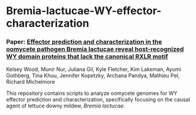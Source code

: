 # Bremia-lactucae-WY-effector-characterization

### Paper: [Effector prediction and characterization in the oomycete pathogen Bremia lactucae reveal host-recognized WY domain proteins that lack the canonical RXLR motif](https://www.biorxiv.org/content/10.1101/679787v2.supplementary-material)

Kelsey Wood, Munir Nur, Juliana Gil, Kyle Fletcher, Kim Lakeman, Ayumi Gothberg, Tina Khuu, Jennifer Kopetzky, Archana Pandya, Mathieu Pel, Richard Michelmore


This repository contains scripts to analyze oomycete genomes for WY effector prediction and characterization, specifically focusing on the causal agent of lettuce downy mildew, *Bremia lactucae*.
